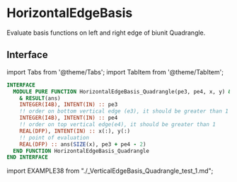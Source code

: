 # HorizontalEdgeBasis

Evaluate basis functions on left and right edge of biunit Quadrangle.

## Interface

import Tabs from '@theme/Tabs';
import TabItem from '@theme/TabItem';

<Tabs>
<TabItem value="interface" label="܀ Interface" default>

```fortran
INTERFACE
  MODULE PURE FUNCTION HorizontalEdgeBasis_Quadrangle(pe3, pe4, x, y) &
    & RESULT(ans)
    INTEGER(I4B), INTENT(IN) :: pe3
    !! order on bottom vertical edge (e3), it should be greater than 1
    INTEGER(I4B), INTENT(IN) :: pe4
    !! order on top vertical edge(e4), it should be greater than 1
    REAL(DFP), INTENT(IN) :: x(:), y(:)
    !! point of evaluation
    REAL(DFP) :: ans(SIZE(x), pe3 + pe4 - 2)
  END FUNCTION HorizontalEdgeBasis_Quadrangle
END INTERFACE
```

</TabItem>

<TabItem value="example" label="️܀ See example">

import EXAMPLE38 from "./_VerticalEdgeBasis_Quadrangle_test_1.md";

<EXAMPLE38 />

</TabItem>

<TabItem value="close" label="↢ ">

</TabItem>
</Tabs>
